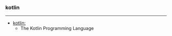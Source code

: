 ### kotlin
  ---




* [kotlin:](https://github.com/JetBrains/kotlin)
    * The Kotlin Programming Language


